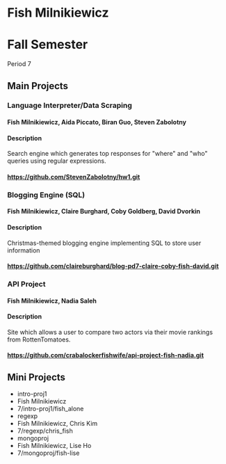 Fish Milnikiewicz
=================

# Fall Semester
Period 7

## Main Projects

### Language Interpreter/Data Scraping
#### Fish Milnikiewicz, Aida Piccato, Biran Guo, Steven Zabolotny
#### Description
Search engine which generates top responses for "where" and "who" queries using regular expressions.
#### https://github.com/StevenZabolotny/hw1.git

### Blogging Engine (SQL)
#### Fish Milnikiewicz, Claire Burghard, Coby Goldberg, David Dvorkin
#### Description
Christmas-themed blogging engine implementing SQL to store user information
#### https://github.com/claireburghard/blog-pd7-claire-coby-fish-david.git

### API Project
#### Fish Milnikiewicz, Nadia Saleh
#### Description
Site which allows a user to compare two actors via their movie rankings from RottenTomatoes.
#### https://github.com/crabalockerfishwife/api-project-fish-nadia.git

## Mini Projects

 * intro-proj1
  * Fish Milnikiewicz
  * 7/intro-proj1/fish_alone
 * regexp
  * Fish Milnikiewicz, Chris Kim
  * 7/regexp/chris_fish
 * mongoproj
  * Fish Milnikiewicz, Lise Ho 
  * 7/mongoproj/fish-lise
